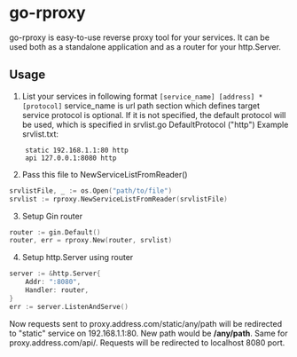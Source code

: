 # go-rproxy
go-rproxy is easy-to-use reverse proxy tool for your services. It can be used both as a standalone application and as a router for your http.Server.

## Usage
1. List your services in following format
`
[service_name] [address] *[protocol]
`
service_name is url path section which defines target service
protocol is optional. If it is not specified, the default protocol will be used, which is specified in srvlist.go DefaultProtocol ("http")
Example srvlist.txt:
```
    static 192.168.1.1:80 http
    api 127.0.0.1:8080 http
```
2. Pass this file to NewServiceListFromReader() 
```go
srvlistFile, _ := os.Open("path/to/file")
srvlist := rproxy.NewServiceListFromReader(srvlistFile)
```
3. Setup Gin router
```go
router := gin.Default()
router, err = rproxy.New(router, srvlist)
```
4. Setup http.Server using router
```go
server := &http.Server{
	Addr: ":8080",
	Handler: router,
}
err := server.ListenAndServe()
```

Now requests sent to proxy.address.com/static/any/path will be redirected to "static" service on 192.168.1.1:80. New path would be **/any/path**.
Same for proxy.address.com/api/. Requests will be redirected to localhost 8080 port. 
